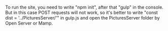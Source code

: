 To run the site, you need to write "npm init", after that "gulp" in the console.
But in this case POST requests will not work, so it's better to write "const dist = '../PicturesServer/'" in gulp.js and open the PicturesServer folder by Open Server or Mamp.